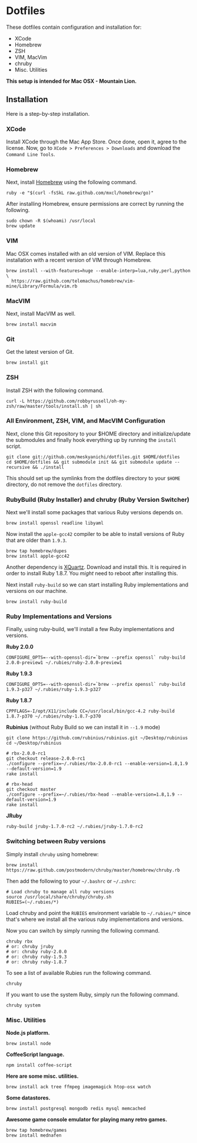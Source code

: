 # Dotfiles

These dotfiles contain configuration and installation for:

* XCode
* Homebrew
* ZSH
* VIM, MacVim
* chruby
* Misc. Utilities

**This setup is intended for Mac OSX - Mountain Lion.**

## Installation

Here is a step-by-step installation.

### XCode

Install XCode through the Mac App Store. Once done, open it, agree to the license. Now, go to `XCode > Preferences > Downloads` and download the `Command Line Tools`.

### Homebrew

Next, install [Homebrew](http://mxcl.github.com/homebrew/) using the following command.

    ruby -e "$(curl -fsSkL raw.github.com/mxcl/homebrew/go)"

After installing Homebrew, ensure permissions are correct by running the following.

    sudo chown -R $(whoami) /usr/local
    brew update

### VIM

Mac OSX comes installed with an old version of VIM. Replace this installation with a recent version of VIM through Homebrew.

    brew install --with-features=huge --enable-interp=lua,ruby,perl,python \
      https://raw.github.com/telemachus/homebrew/vim-mine/Library/Formula/vim.rb

### MacVIM

Next, install MacVIM as well.

    brew install macvim

### Git

Get the latest version of Git.

    brew install git

### ZSH

Install ZSH with the following command.

    curl -L https://github.com/robbyrussell/oh-my-zsh/raw/master/tools/install.sh | sh

### All Environment, ZSH, VIM, and MacVIM Configuration

Next, clone this Git repository to your $HOME directory and initialize/update the submodules and finally hook everything up by running the `install` script.

    git clone git://github.com/meskyanichi/dotfiles.git $HOME/dotfiles
    cd $HOME/dotfiles && git submodule init && git submodule update --recursive && ./install

This should set up the symlinks from the dotfiles directory to your `$HOME` directory, do not remove the `dotfiles` directory.

### RubyBuild (Ruby Installer) and chruby (Ruby Version Switcher)

Next we'll install some packages that various Ruby versions depends on.

    brew install openssl readline libyaml

Now install the `apple-gcc42` compiler to be able to install versions of Ruby that are older than `1.9.3`.

    brew tap homebrew/dupes
    brew install apple-gcc42

Another dependency is [XQuartz](http://xquartz.macosforge.org/downloads/SL/XQuartz-2.7.4.dmg). Download and install this. It is required in order to install Ruby 1.8.7. You *might* need to reboot after installing this.

Next install `ruby-build` so we can start installing Ruby implementations and versions on our machine.

    brew install ruby-build

### Ruby Implementations and Versions

Finally, using ruby-build, we'll install a few Ruby implementations and versions.

**Ruby 2.0.0**

    CONFIGURE_OPTS=--with-openssl-dir=`brew --prefix openssl` ruby-build 2.0.0-preview1 ~/.rubies/ruby-2.0.0-preview1

**Ruby 1.9.3**

    CONFIGURE_OPTS=--with-openssl-dir=`brew --prefix openssl` ruby-build 1.9.3-p327 ~/.rubies/ruby-1.9.3-p327

**Ruby 1.8.7**

    CPPFLAGS=-I/opt/X11/include CC=/usr/local/bin/gcc-4.2 ruby-build 1.8.7-p370 ~/.rubies/ruby-1.8.7-p370

**Rubinius** (without Ruby Build so we can install it in `--1.9` mode)

    git clone https://github.com/rubinius/rubinius.git ~/Desktop/rubinius
    cd ~/Desktop/rubinius

    # rbx-2.0.0-rc1
    git checkout release-2.0.0-rc1
    ./configure --prefix=~/.rubies/rbx-2.0.0-rc1 --enable-version=1.8,1.9 --default-version=1.9
    rake install

    # rbx-head
    git checkout master
    ./configure --prefix=~/.rubies/rbx-head --enable-version=1.8,1.9 --default-version=1.9
    rake install

**JRuby**

    ruby-build jruby-1.7.0-rc2 ~/.rubies/jruby-1.7.0-rc2

### Switching between Ruby versions

Simply install `chruby` using homebrew:

    brew install https://raw.github.com/postmodern/chruby/master/homebrew/chruby.rb

Then add the following to your `~/.bashrc` or `~/.zshrc`:

    # Load chruby to manage all ruby versions
    source /usr/local/share/chruby/chruby.sh
    RUBIES=(~/.rubies/*)

Load chruby and point the `RUBIES` environment variable to `~/.rubies/*` since that's where we install all the various ruby implementations and versions.

Now you can switch by simply running the following command.

    chruby rbx
    # or: chruby jruby
    # or: chruby ruby-2.0.0
    # or: chruby ruby-1.9.3
    # or: chruby ruby-1.8.7

To see a list of available Rubies run the following command.

    chruby

If you want to use the system Ruby, simply run the following command.

    chruby system

### Misc. Utilities

**Node.js platform.**

    brew install node

**CoffeeScript language.**

    npm install coffee-script

**Here are some misc. utilities.**

    brew install ack tree ffmpeg imagemagick htop-osx watch

**Some datastores.**

    brew install postgresql mongodb redis mysql memcached

**Awesome game console emulator for playing many retro games.**

    brew tap homebrew/games
    brew install mednafen

